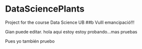 # DataSciencePlants
Project for the course Data Science UB
##b Vulll emancipació!!!


Gian puede editar.
hola aqui estoy
estoy probando...mas pruebas

Pues yo también pruebo